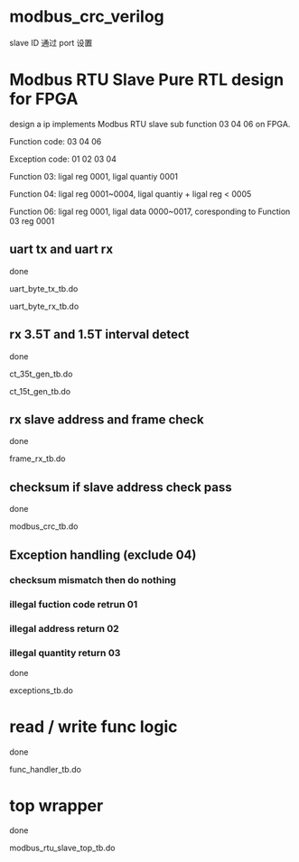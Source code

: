 # modbus_crc_verilog
slave ID 通过 port 设置

# Modbus RTU Slave Pure RTL design for FPGA
design a ip implements Modbus RTU slave sub function 03 04 06 on FPGA.

Function code: 03 04 06

Exception code: 01 02 03 04

Function 03: ligal reg 0001, ligal quantiy 0001

Function 04: ligal reg 0001~0004, ligal quantiy + ligal reg < 0005

Function 06: ligal reg 0001, ligal data 0000~0017, coresponding to Function 03 reg 0001

## uart tx and uart rx
done

uart_byte_tx_tb.do

uart_byte_rx_tb.do

## rx 3.5T and 1.5T interval detect
done

ct_35t_gen_tb.do

ct_15t_gen_tb.do

## rx slave address and frame check
done

frame_rx_tb.do

## checksum if slave address check pass
done

modbus_crc_tb.do

## Exception handling (exclude 04)
### checksum mismatch then do nothing
### illegal fuction code retrun 01
### illegal address return 02
### illegal quantity return 03

done

exceptions_tb.do

# read / write func logic
done

func_handler_tb.do

# top wrapper
done

modbus_rtu_slave_top_tb.do